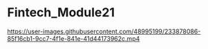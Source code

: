 # Fintech_Module21

https://user-images.githubusercontent.com/48995199/233878086-85f16cb1-9cc7-4f1e-841e-41d44173962c.mp4

